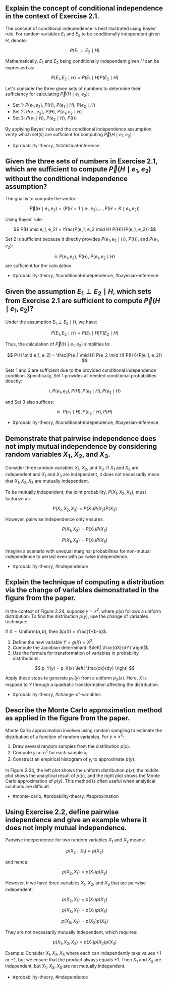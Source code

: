 ## Explain the concept of conditional independence in the context of Exercise 2.1.

The concept of conditional independence is best illustrated using Bayes' rule. For random variables $E_1$ and $E_2$ to be conditionally independent given $H$, denote:

$$
P(E_1 \perp E_2 \mid H)
$$

Mathematically, $E_1$ and $E_2$ being conditionally independent given $H$ can be expressed as:

$$
P(E_1, E_2 \mid H) = P(E_1 \mid H) P(E_2 \mid H)
$$

Let's consider the three given sets of numbers to determine their sufficiency for calculating $\vec{P}(H \mid e_1, e_2)$:

- Set 1: $P(e_1, e_2)$, $P(H)$, $P(e_1 \mid H)$, $P(e_2 \mid H)$
- Set 2: $P(e_1, e_2)$, $P(H)$, $P(e_1, e_2 \mid H)$
- Set 3: $P(e_1 \mid H)$, $P(e_2 \mid H)$, $P(H)$

By applying Bayes' rule and the conditional independence assumption, verify which set(s) are sufficient for computing $\vec{P}(H \mid e_1, e_2)$.

- #probability-theory, #statistical-inference

## Given the three sets of numbers in Exercise 2.1, which are sufficient to compute $\vec{P}(H \mid e_1, e_2)$ without the conditional independence assumption?

The goal is to compute the vector:

$$
\vec{P}(H \mid e_1, e_2) = \left(P(H=1 \mid e_1, e_2), \ldots, P(H=K \mid e_1, e_2)\right)
$$

Using Bayes' rule:

$$
P(H \mid e_1, e_2) = \frac{P(e_1, e_2 \mid H) P(H)}{P(e_1, e_2)}
$$

Set 2 is sufficient because it directly provides $P(e_1, e_2 \mid H)$, $P(H)$, and $P(e_1, e_2)$:

$$
\text {ii.} \ P(e_1, e_2), \ P(H), \ P(e_1, e_2 \mid H) 
$$
are sufficient for the calculation.

- #probability-theory, #conditional-independence, #bayesian-inference

## Given the assumption $E_1 \perp E_2 \mid H$, which sets from Exercise 2.1 are sufficient to compute $\vec{P}(H \mid e_1, e_2)$?

Under the assumption $E_1 \perp E_2 \mid H$, we have:

$$
P(E_1, E_2 \mid H) = P(E_1 \mid H) P(E_2 \mid H)
$$

Thus, the calculation of $\vec{P}(H \mid e_1, e_2)$ simplifies to:

$$
P(H \mid e_1, e_2) = \frac{P(e_1 \mid H) P(e_2 \mid H) P(H)}{P(e_1, e_2)}
$$

Sets 1 and 3 are sufficient due to the provided conditional independence condition. Specifically, Set 1 provides all needed conditional probabilities directly:

$$
\text {i. } P(e_1, e_2), P(H), P(e_1 \mid H), P(e_2 \mid H)
$$

and Set 3 also suffices:

$$
\text {iii. } P(e_1 \mid H), P(e_2 \mid H), P(H)
$$

- #probability-theory, #conditional-independence, #bayesian-inference

## Demonstrate that pairwise independence does not imply mutual independence by considering random variables $X_1$, $X_2$, and $X_3$.

Consider three random variables $X_1$, $X_2$, and $X_3$. If $X_1$ and $X_2$ are independent and $X_1$ and $X_3$ are independent, it does not necessarily mean that $X_1, X_2, X_3$ are mutually independent.

To be mutually independent, the joint probability, $P(X_1, X_2, X_3)$, must factorize as:

$$
P(X_1, X_2, X_3) = P(X_1) P(X_2) P(X_3)
$$

However, pairwise independence only ensures:

$$
P(X_1, X_2) = P(X_1) P(X_2)
$$

$$
P(X_1, X_3) = P(X_1) P(X_3)
$$

Imagine a scenario with unequal marginal probabilities for non-mutual independence to persist even with pairwise independence.

- #probability-theory, #independence

## Explain the technique of computing a distribution via the change of variables demonstrated in the figure from the paper.

In the context of Figure 2.24, suppose $y = x^2$, where $p(x)$ follows a uniform distribution. To find the distribution $p(y)$, use the change of variables technique:

If $X \sim \text{Uniform}(a, b)$, then $p(X) = \frac{1}{b-a}$.

1. Define the new variable $Y = g(X) = X^2$.
2. Compute the Jacobian determinant: $\left| \frac{dX}{dY} \right|$.
3. Use the formula for transformation of variables in probability distributions:

$$
p_Y(y) = p_X(x) \left| \frac{dx}{dy} \right|
$$

Apply these steps to generate $p_Y(y)$ from a uniform $p_X(x)$. Here, $X$ is mapped to $Y$ through a quadratic transformation affecting the distribution.

- #probability-theory, #change-of-variables

## Describe the Monte Carlo approximation method as applied in the figure from the paper.

Monte Carlo approximation involves using random sampling to estimate the distribution of a function of random variables. For $y = x^2$:

1. Draw several random samples from the distribution $p(x)$.
2. Compute $y_i = x_i^2$ for each sample $x_i$.
3. Construct an empirical histogram of $y_i$ to approximate $p(y)$.

In Figure 2.24, the left plot shows the uniform distribution $p(x)$, the middle plot shows the analytical result of $p(y)$, and the right plot shows the Monte Carlo approximation of $p(y)$. This method is often useful when analytical solutions are difficult.

- #monte-carlo, #probability-theory, #approximation

## Using Exercise 2.2, define pairwise independence and give an example where it does not imply mutual independence.

Pairwise independence for two random variables $X_1$ and $X_2$ means:

$$
p(X_2 \mid X_1) = p(X_2)
$$

and hence:

$$
p(X_2, X_1) = p(X_1) p(X_2)
$$

However, if we have three variables $X_1$, $X_2$, and $X_3$ that are pairwise independent:

$$
p(X_2, X_1) = p(X_1) p(X_2)
$$

$$
p(X_3, X_1) = p(X_1) p(X_3)
$$

$$
p(X_3, X_2) = p(X_2) p(X_3)
$$

They are not necessarily mutually independent, which requires:

$$
p(X_1, X_2, X_3) = p(X_1) p(X_2) p(X_3)
$$

Example: Consider $X_1, X_2, X_3$ where each can independently take values $+1$ or $-1$, but we ensure that the product always equals $+1$. Then $X_1$ and $X_2$ are independent, but $X_1$, $X_2$, $X_3$ are not mutually independent.

- #probability-theory, #independence